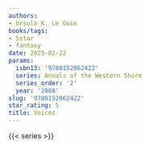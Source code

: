 ```yaml
---
authors:
- Ursula K. Le Guin
books/tags:
- 5star
- fantasy
date: 2025-02-22
params:
  isbn13: '9780152062422'
  series: Annals of the Western Shore
  series_order: '2'
  year: '2008'
slug: '9780152062422'
star_rating: 5
title: Voices
---
```


<!--more-->

{{< series >}}